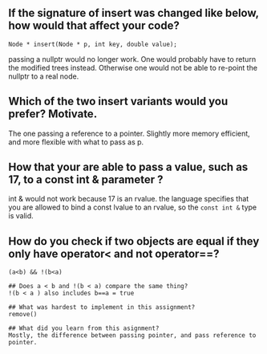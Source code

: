 ## If the signature of insert was changed like below, how would that affect your code?

```
Node * insert(Node * p, int key, double value);
```

passing a nullptr would no longer work. One would probably have to return the modified trees instead. Otherwise one would not be able to re-point the nullptr to a real node.

## Which of the two insert variants would you prefer? Motivate.
The one passing a reference to a pointer. Slightly more memory efficient, and more flexible with what to pass as p.

## How that your are able to pass a value, such as 17, to a const int & parameter ?
int & would not work because 17 is an rvalue. the language specifies that you are allowed to bind a const lvalue to an rvalue, so the `const int &` type is valid.

## How do you check if two objects are equal if they only have operator< and not operator==?
```
(a<b) && !(b<a)

## Does a < b and !(b < a) compare the same thing?
!(b < a ) also includes b==a = true

## What was hardest to implement in this assignment?
remove()

## What did you learn from this asignment?
Mostly, the difference between passing pointer, and pass reference to pointer. 
